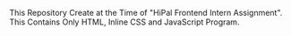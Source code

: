 This Repository Create at the Time of "HiPal Frontend Intern Assignment". 
This Contains Only HTML, Inline CSS and JavaScript Program.
